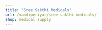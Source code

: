 ```yaml
---
title: "Sree Sakthi Medicals"
url: /vandiperiyar/sree-sakthi-medicals/
shop: medical supply
---
```

